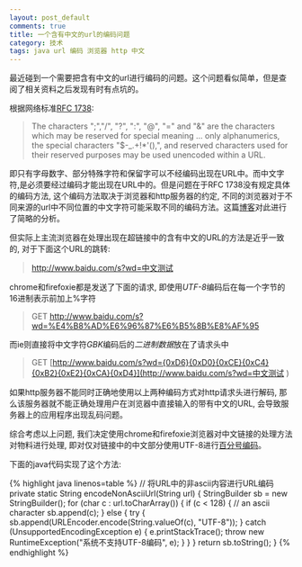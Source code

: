 ```yaml
---
layout: post_default
comments: true
title: 一个含有中文的url的编码问题
category: 技术
tags: java url 编码 浏览器 http 中文
---
```


最近碰到一个需要把含有中文的url进行编码的问题。这个问题看似简单，但是查阅了相关资料之后发现有时有点坑的。

根据网络标准[RFC 1738](http://www.ietf.org/rfc/rfc1738.txt):

 > The characters ";","/", "?", ":", "@", "=" and "&" are the characters which may be reserved for special meaning ... only alphanumerics, the special characters "$-_.+!*'(),", and reserved characters used for their reserved purposes may be used unencoded within a URL.

即只有字母数字、部分特殊字符和保留字可以不经编码出现在URL中。而中文字符,是必须要经过编码才能出现在URL中的。但是问题在于RFC 1738没有规定具体的编码方法, 这个编码方法取决于浏览器和http服务器的约定, 不同的浏览器对于不同来源的url中不同位置的中文字符可能采取不同的编码方法。这篇[博客](http://www.cnblogs.com/kenshinobiy/p/4377365.html)对此进行了简略的分析。

但实际上主流浏览器在处理出现在超链接中的含有中文的URL的方法是近乎一致的, 对于下面这个URL的跳转:

> http://www.baidu.com/s?wd=中文测试

chrome和firefoxie都是发送了下面的请求, 即使用*UTF-8*编码后在每一个字节的16进制表示前加上%字符

> GET http://www.baidu.com/s?wd=%E4%B8%AD%E6%96%87%E6%B5%8B%E8%AF%95

而ie则直接将中文字符*GBK*编码后的*二进制数据*放在了请求头中

> GET [http://www.baidu.com/s?wd={0xD6}{0xD0}{0xCE}{0xC4}{0xB2}{0xE2}{0xCA}{0xD4}](http://www.baidu.com/s?wd=中文测试
)

如果http服务器不能同时正确地使用以上两种编码方式对http请求头进行解码, 那么该服务器就不能正确处理用户在浏览器中直接输入的带有中文的URL, 会导致服务器上的应用程序出现乱码问题。

综合考虑以上问题, 我们决定使用chrome和firefoxie浏览器对中文链接的处理方法对物料进行处理, 即对仅对链接中的中文部分使用UTF-8进行[百分号编码](https://zh.wikipedia.org/zh/%E7%99%BE%E5%88%86%E5%8F%B7%E7%BC%96%E7%A0%81)。

下面的java代码实现了这个方法:

{% highlight java linenos=table %}
// 将URL中的非ascii内容进行URL编码
private static String encodeNonAsciiUrl(String url) {
    StringBuilder sb = new StringBuilder();
    for (char c : url.toCharArray()) {
        if (c < 128) {
            // an ascii character
            sb.append(c);
        } else {
            try {
                sb.append(URLEncoder.encode(String.valueOf(c), "UTF-8"));
            } catch (UnsupportedEncodingException e) {
                e.printStackTrace();
                throw new RuntimeException("系统不支持UTF-8编码", e);
            }
        }
    }
    return sb.toString();
}
{% endhighlight %}
